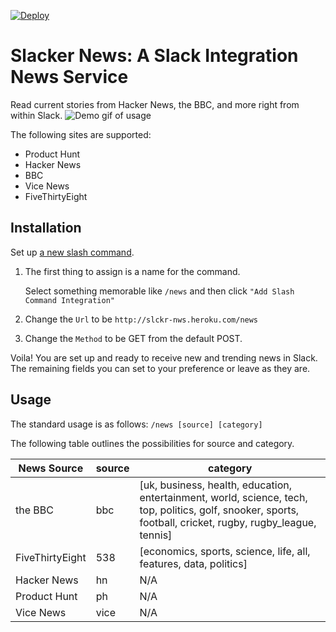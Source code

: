 [![Deploy](https://www.herokucdn.com/deploy/button.png)](https://heroku.com/deploy)

# Slacker News: A Slack Integration News Service
Read current stories from Hacker News, the BBC, and more right from within Slack.
![Demo gif of usage](http://i.imgur.com/Tt8SDvu.gif)

The following sites are supported:
- Product Hunt
- Hacker News
- BBC
- Vice News
- FiveThirtyEight

## Installation

Set up [a new slash command](http://my.slack.com/services/new/slash-commands).

1. The first thing to assign is a name for the command.

   Select something memorable like `/news` and then click `"Add Slash Command Integration"`

2. Change the `Url` to be `http://slckr-nws.heroku.com/news`

3. Change the `Method` to be GET from the default POST.

Voila! You are set up and ready to receive new and trending news in Slack. The remaining fields you can set to your preference or leave as they are.

## Usage

The standard usage is as follows: `/news [source] [category]`

The following table outlines the possibilities for source and category.

| News Source  | source | category
| ------------- | ------------- | ------------- |
| the BBC  | bbc  | [uk, business, health, education, entertainment, world, science, tech, top, politics, golf, snooker, sports, football, cricket, rugby, rugby_league, tennis]  |
| FiveThirtyEight  | 538  | [economics, sports, science, life, all, features, data, politics]  |
| Hacker News  | hn  | N/A  |
| Product Hunt  | ph  | N/A  |
| Vice News  | vice  | N/A  |

